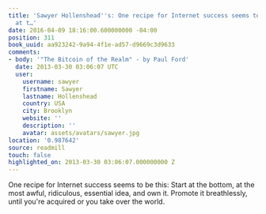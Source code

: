 ```yaml
---
title: 'Sawyer Hollenshead''s: One recipe for Internet success seems to be this: Start
  at t…'
date: 2016-04-09 18:16:00.600000000 -04:00
position: 311
book_uuid: aa923242-9a94-4f1e-ad57-d9669c3d9633
comments:
- body: '"The Bitcoin of the Realm" - by Paul Ford'
  date: 2013-03-30 03:06:07 UTC
  user:
    username: sawyer
    firstname: Sawyer
    lastname: Hollenshead
    country: USA
    city: Brooklyn
    website: ''
    description: ''
    avatar: assets/avatars/sawyer.jpg
location: '0.987642'
source: readmill
touch: false
highlighted_on: 2013-03-30 03:06:07.000000000 Z
---
```


One recipe for Internet success seems to be this: Start at the bottom, at the most awful, ridiculous, essential idea, and own it. Promote it breathlessly, until you're acquired or you take over the world.